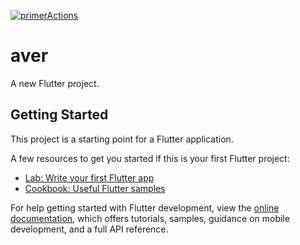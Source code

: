 [![primerActions](https://github.com/josechf/funcionalidadesFlutter/actions/workflows/mainActions.yml/badge.svg)](https://github.com/josechf/funcionalidadesFlutter/actions/workflows/mainActions.yml)

# aver

A new Flutter project.

## Getting Started

This project is a starting point for a Flutter application.

A few resources to get you started if this is your first Flutter project:

- [Lab: Write your first Flutter app](https://docs.flutter.dev/get-started/codelab)
- [Cookbook: Useful Flutter samples](https://docs.flutter.dev/cookbook)

For help getting started with Flutter development, view the
[online documentation](https://docs.flutter.dev/), which offers tutorials,
samples, guidance on mobile development, and a full API reference.
